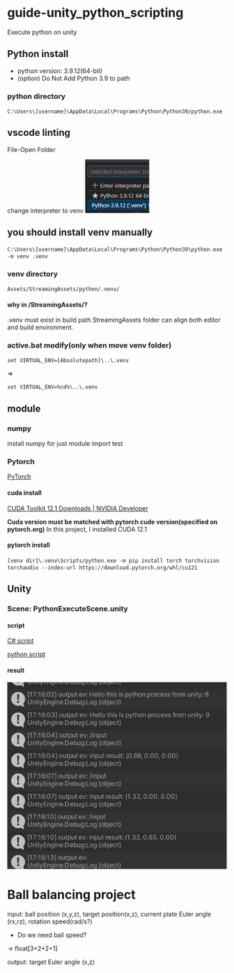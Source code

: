 # guide-unity_python_scripting
Execute python on unity
## Python install 
- python version: 3.9.12(64-bit)
- (option) Do Not Add Python 3.9 to path

### python directory
```
C:\Users\[username]\AppData\Local\Programs\Python\Python39/python.exe
```
## vscode linting
File-Open Folder

change interpreter to venv
![vscode_interpreter_select](readme_img/vscode_interpreter_select.png)


## you should install venv manually

```
C:\Users\[username]\AppData\Local\Programs\Python\Python39\python.exe -m venv .venv
```

### venv directory
```
Assets/StreamingAssets/python/.venv/
```

#### why in /StreamingAssets/?
.venv must exist in build path
StreamingAssets folder can align both editor and build environment.

### active.bat modify(only when move venv folder)

```
set VIRTUAL_ENV=[Absolutepath]\..\.venv
```
=>
```
set VIRTUAL_ENV=%cd%\..\.venv
```

## module

### numpy
install numpy for just module import test
### Pytorch
[PyTorch](https://pytorch.org/)

#### cuda install
[CUDA Toolkit 12.1 Downloads | NVIDIA Developer](https://developer.nvidia.com/cuda-12-1-0-download-archive?target_os=Windows&target_arch=x86_64&target_version=11&target_type=exe_local)

**Cuda version must be matched with pytorch cude version(specified on pytorch.org)**
In this project, I installed CUDA 12.1
#### pytorch install
```
[venv dir]\.venv\Scripts/python.exe -m pip install torch torchvision torchaudio --index-url https://download.pytorch.org/whl/cu121
```

## Unity

### Scene: PythonExecuteScene.unity

#### script
[C# script](unity_python/Assets/Scripts/PythonExecute.cs)

[python script](unity_python/Assets/StreamingAssets/python/python_scripts/test.py)


#### result
![Alt text](./readme_img/PythonExecuteSceneResult.png)


# Ball balancing project

input:
ball position (x,y,z), target position(x,z), current plate Euler angle (rx,rz), rotation speed(rad/s?)

- Do we need ball speed?

-> float[3+2+2+1]

output:
target Euler angle (x,z)